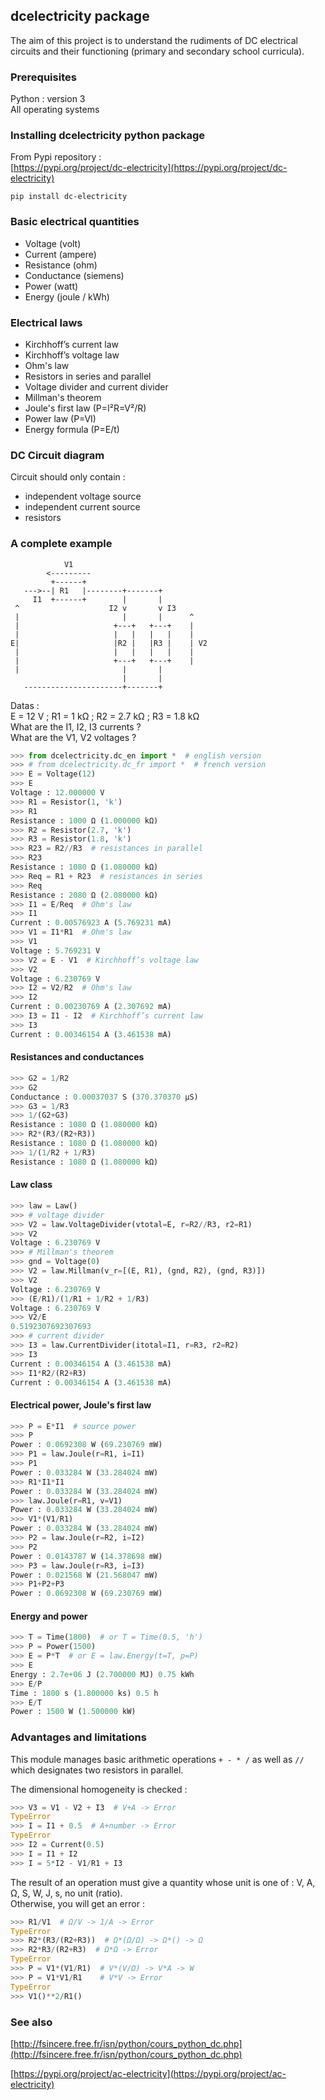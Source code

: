 ## dcelectricity package

The aim of this project is to understand the rudiments of DC electrical circuits and their functioning (primary and secondary school curricula).

### Prerequisites

Python : version 3    
All operating systems  

### Installing dcelectricity python package

From Pypi repository :  
[https://pypi.org/project/dc-electricity](https://pypi.org/project/dc-electricity)


```
pip install dc-electricity
```

### Basic electrical quantities

- Voltage (volt)
- Current (ampere)
- Resistance (ohm)
- Conductance (siemens)
- Power (watt)
- Energy (joule / kWh)

### Electrical laws

- Kirchhoff’s current law
- Kirchhoff’s voltage law
- Ohm's law
- Resistors in series and parallel
- Voltage divider and current divider
- Millman's theorem
- Joule's first law (P=I²R=V²/R)
- Power law (P=VI)
- Energy formula (P=E/t)

### DC Circuit diagram  

Circuit should only contain : 
   
- independent voltage source  
- independent current source    
- resistors 

### A complete example

```
            V1
        <---------
         +------+
   --->--| R1   |--------+-------+
     I1  +------+        |       |
 ^                    I2 v       v I3
 |                       |       |      ^
 |                     +---+   +---+    |
 |                     |   |   |   |    |
E|                     |R2 |   |R3 |    | V2
 |                     |   |   |   |    |
 |                     +---+   +---+    |
 |                       |       |
                         |       |
   ----------------------+-------+

```

Datas :  
E = 12 V ; R1 = 1 kΩ ; R2 = 2.7 kΩ ; R3 = 1.8 kΩ    
What are the I1, I2, I3 currents ?   
What are the V1, V2 voltages ?  


```python  
>>> from dcelectricity.dc_en import *  # english version
>>> # from dcelectricity.dc_fr import *  # french version
>>> E = Voltage(12)
>>> E
Voltage : 12.000000 V
>>> R1 = Resistor(1, 'k')
>>> R1
Resistance : 1000 Ω (1.000000 kΩ)
>>> R2 = Resistor(2.7, 'k')
>>> R3 = Resistor(1.8, 'k')
>>> R23 = R2//R3  # resistances in parallel
>>> R23
Resistance : 1080 Ω (1.080000 kΩ)
>>> Req = R1 + R23  # resistances in series
>>> Req
Resistance : 2080 Ω (2.080000 kΩ)
>>> I1 = E/Req  # Ohm's law
>>> I1
Current : 0.00576923 A (5.769231 mA)
>>> V1 = I1*R1  # Ohm's law
>>> V1
Voltage : 5.769231 V
>>> V2 = E - V1  # Kirchhoff’s voltage law
>>> V2
Voltage : 6.230769 V
>>> I2 = V2/R2  # Ohm's law
>>> I2
Current : 0.00230769 A (2.307692 mA)
>>> I3 = I1 - I2  # Kirchhoff’s current law
>>> I3
Current : 0.00346154 A (3.461538 mA)
```

#### Resistances and conductances

```python
>>> G2 = 1/R2
>>> G2
Conductance : 0.00037037 S (370.370370 µS)
>>> G3 = 1/R3
>>> 1/(G2+G3)
Resistance : 1080 Ω (1.080000 kΩ)
>>> R2*(R3/(R2+R3))
Resistance : 1080 Ω (1.080000 kΩ)
>>> 1/(1/R2 + 1/R3)
Resistance : 1080 Ω (1.080000 kΩ)
```

#### Law class

```python
>>> law = Law()
>>> # voltage divider
>>> V2 = law.VoltageDivider(vtotal=E, r=R2//R3, r2=R1)
>>> V2
Voltage : 6.230769 V
>>> # Millman's theorem
>>> gnd = Voltage(0)
>>> V2 = law.Millman(v_r=[(E, R1), (gnd, R2), (gnd, R3)])
>>> V2
Voltage : 6.230769 V
>>> (E/R1)/(1/R1 + 1/R2 + 1/R3)
Voltage : 6.230769 V
>>> V2/E
0.5192307692307693
>>> # current divider
>>> I3 = law.CurrentDivider(itotal=I1, r=R3, r2=R2)
>>> I3
Current : 0.00346154 A (3.461538 mA)
>>> I1*R2/(R2+R3)
Current : 0.00346154 A (3.461538 mA)
```

#### Electrical power, Joule's first law

```python
>>> P = E*I1  # source power
>>> P
Power : 0.0692308 W (69.230769 mW)
>>> P1 = law.Joule(r=R1, i=I1)
>>> P1
Power : 0.033284 W (33.284024 mW)
>>> R1*I1*I1
Power : 0.033284 W (33.284024 mW)
>>> law.Joule(r=R1, v=V1)
Power : 0.033284 W (33.284024 mW)
>>> V1*(V1/R1)
Power : 0.033284 W (33.284024 mW)
>>> P2 = law.Joule(r=R2, i=I2)
>>> P2
Power : 0.0143787 W (14.378698 mW)
>>> P3 = law.Joule(r=R3, i=I3)
Power : 0.021568 W (21.568047 mW)
>>> P1+P2+P3
Power : 0.0692308 W (69.230769 mW)
```

#### Energy and power

```python
>>> T = Time(1800)  # or T = Time(0.5, 'h')
>>> P = Power(1500)
>>> E = P*T  # or E = law.Energy(t=T, p=P)
>>> E
Energy : 2.7e+06 J (2.700000 MJ) 0.75 kWh
>>> E/P
Time : 1800 s (1.800000 ks) 0.5 h
>>> E/T
Power : 1500 W (1.500000 kW)
```

### Advantages and limitations

This module manages basic arithmetic operations ```+ - * /``` as well as ```//``` which designates two resistors in parallel.  

The dimensional homogeneity is checked :  

```python
>>> V3 = V1 - V2 + I3  # V+A -> Error
TypeError
>>> I = I1 + 0.5  # A+number -> Error
TypeError
>>> I2 = Current(0.5)
>>> I = I1 + I2
>>> I = 5*I2 - V1/R1 + I3
```

The result of an operation must give a quantity whose unit is one of : V, A, Ω, S, W, J, s, no unit (ratio).  
Otherwise, you will get an error :   

```python
>>> R1/V1  # Ω/V -> 1/A -> Error
TypeError
>>> R2*(R3/(R2+R3))  # Ω*(Ω/Ω) -> Ω*() -> Ω
>>> R2*R3/(R2+R3)  # Ω*Ω -> Error
TypeError
>>> P = V1*(V1/R1)  # V*(V/Ω) -> V*A -> W
>>> P = V1*V1/R1    # V*V -> Error
TypeError
>>> V1()**2/R1()
```

### See also  

[http://fsincere.free.fr/isn/python/cours_python_dc.php](http://fsincere.free.fr/isn/python/cours_python_dc.php)

[https://pypi.org/project/ac-electricity](https://pypi.org/project/ac-electricity)
